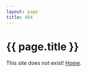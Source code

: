 ```yaml
---
layout: page
title: 404
---
```


<h1> {{ page.title }} </h1>

This site does not exist! [Home]({{site.url}}{{site.baseurl}}).